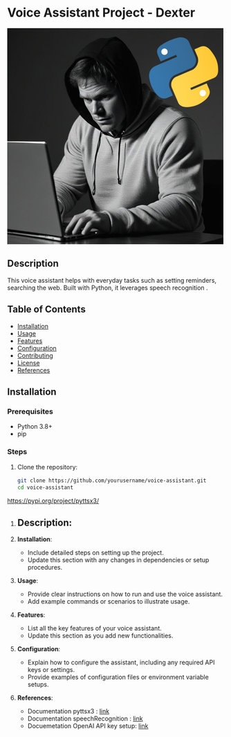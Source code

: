 # Voice Assistant Project - Dexter

![Dexter AI](img//dexterAi.png)

## Description
This voice assistant helps with everyday tasks such as setting reminders, searching the web. Built with Python, it leverages speech recognition .

## Table of Contents
- [Installation](#installation)
- [Usage](#usage)
- [Features](#features)
- [Configuration](#configuration)
- [Contributing](#contributing)
- [License](#license)
- [References](#references)

## Installation

### Prerequisites
- Python 3.8+
- pip

### Steps
1. Clone the repository:
   ```bash
   git clone https://github.com/yourusername/voice-assistant.git
   cd voice-assistant


https://pypi.org/project/pyttsx3/





1. **Description**:
   - 

2. **Installation**:
   - Include detailed steps on setting up the project.
   - Update this section with any changes in dependencies or setup procedures.

3. **Usage**:
   - Provide clear instructions on how to run and use the voice assistant.
   - Add example commands or scenarios to illustrate usage.

4. **Features**:
   - List all the key features of your voice assistant.
   - Update this section as you add new functionalities.

5. **Configuration**:
   - Explain how to configure the assistant, including any required API keys or settings.
   - Provide examples of configuration files or environment variable setups.

6. **References**:
   - Documentation pyttsx3 : [link](https://pypi.org/project/pyttsx3/)
   - Documentation speechRecognition : [link](https://pypi.org/project/SpeechRecognition/)
   - Docuemetation OpenAI API key setup: [link](https://platform.openai.com/docs/introduction)
          
